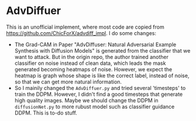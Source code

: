 # AdvDiffuer
This is an unofficial implement, where most code are copied from https://github.com/ChicForX/advdiff_impl. I do some changes:
- The Grad-CAM in Paper "AdvDiffuser: Natural Adversarial Example Synthesis with Diffusion Models" is generated from the classifier that we want to attack. But in the origin repo, the author trained another classifier on noise instead of clean data, which leads the mask generated becoming heatmaps of noise. However, we expect the heatmap is graph whose shape is like the correct label, instead of noise, so that we can get more natural information.
- So I mainily changed the `AdvDiffuer.py` and tried several 'timesteps' to train the DDPM. However, I didn't find a good timesteps that generate high quality images. Maybe we should change the DDPM in `diffusionNet.py` to more rubust model such as classifier guidance DDPM. This is to-do stuff.
